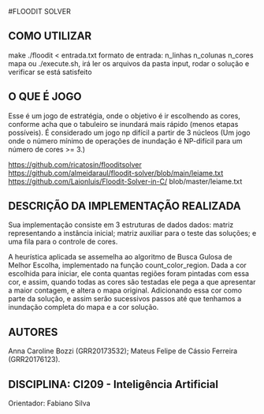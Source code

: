 #FLOODIT SOLVER
## COMO UTILIZAR
make ./floodit < entrada.txt
formato de entrada: n_linhas n_colunas n_cores mapa
ou ./execute.sh, irá ler os arquivos da pasta input, rodar o solução e verificar se está satisfeito
## O QUE É JOGO
Esse é um jogo de estratégia, onde o objetivo é ir escolhendo as cores, conforme acha que o tabuleiro se inundará mais rápido (menos etapas possíveis).
É considerado um jogo  np difícil a partir de 3 núcleos (Um jogo onde o número mínimo de operações de inundação é NP-difícil para um número de cores >= 3.) 
 
https://github.com/ricatosin/flooditsolver https://github.com/almeidaraul/floodit-solver/blob/main/leiame.txt https://github.com/Laionluis/Floodit-Solver-in-C/ blob/master/leiame.txt
## DESCRIÇÃO DA IMPLEMENTAÇÃO REALIZADA
Sua implementação consiste em 3 estruturas de dados dados:
matriz representando a instância inicial;
matriz auxiliar para o teste das soluções;
e uma fila para o controle de cores.

A heurística aplicada se assemelha ao algoritmo de Busca Gulosa de Melhor Escolha, implementado na função count_color_region. Dada a cor escolhida para iniciar, ele conta quantas regiões foram pintadas com essa cor, e assim, quando todas as cores são testadas ele pega a que apresentar a maior contagem, e altera o mapa original.
Adicionando essa cor como parte da solução, e assim serão sucessivos passos até que tenhamos a inundação completa do mapa e a cor solução.
## AUTORES
Anna Caroline Bozzi (GRR20173532);
Mateus Felipe de Cássio Ferreira (GRR20176123).
## DISCIPLINA: CI209 - Inteligência Artificial
Orientador: Fabiano Silva

